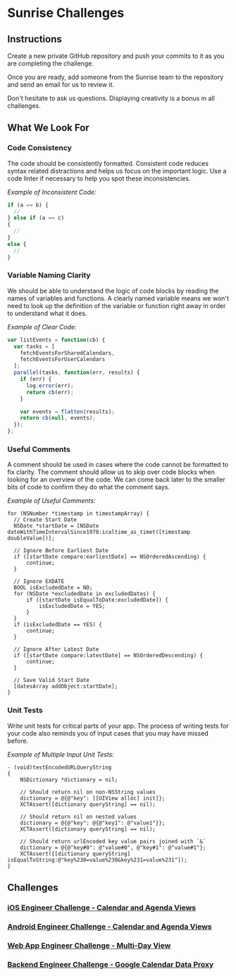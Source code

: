 # Sunrise Challenges

## Instructions

Create a new private GitHub repository and push your commits to it as you are completing the challenge.

Once you are ready, add someone from the Sunrise team to the repository and send an email for us to review it.

Don't hesitate to ask us questions. Displaying creativity is a bonus in all challenges.

## What We Look For

### Code Consistency

The code should be consistently formatted. Consistent code reduces syntax related distractions and helps us focus on the important logic. Use a code linter if necessary to help you spot these inconsistencies.

*Example of Inconsistent Code:*

```js
if (a == b) {
  //
} else if (a == c)
{
  //
}
else {
  //
}
```

### Variable Naming Clarity

We should be able to understand the logic of code blocks by reading the names of variables and functions. A clearly named variable means we won't need to look up the definition of the variable or function right away in order to understand what it does.

*Example of Clear Code:*

```js
var listEvents = function(cb) {
  var tasks = [
    fetchEventsForSharedCalendars,
    fetchEventsForUserCalendars
  ];
  parallel(tasks, function(err, results) {
    if (err) {
      log.error(err);
      return cb(err);
    }

    var events = flatten(results);
    return cb(null, events);
  });
};
```

### Useful Comments

A comment should be used in cases where the code cannot be formatted to fix clarity. The comment should allow us to skip over code blocks when looking for an overview of the code. We can come back later to the smaller bits of code to confirm they do what the comment says.

*Example of Useful Comments:*

```objc
for (NSNumber *timestamp in timestampArray) {
  // Create Start Date
  NSDate *startDate = [NSDate dateWithTimeIntervalSince1970:icaltime_as_timet([timestamp doubleValue])];

  // Ignore Before Earliest Date
  if ([startDate compare:earliestDate] == NSOrderedAscending) {
      continue;
  }

  // Ignore EXDATE
  BOOL isExcludedDate = NO;
  for (NSDate *excludedDate in excludedDates) {
      if ([startDate isEqualToDate:excludedDate]) {
          isExcludedDate = YES;
      }
  }
  if (isExcludedDate == YES) {
      continue;
  }

  // Ignore After Latest Date
  if ([startDate compare:latestDate] == NSOrderedDescending) {
      continue;
  }

  // Save Valid Start Date
  [datesArray addObject:startDate];
}
```

### Unit Tests

Write unit tests for critical parts of your app. The process of writing tests for your code also reminds you of input cases that you may have missed before.

*Example of Multiple Input Unit Tests:*

```objc
- (void)testEncodedURLQueryString
{
    NSDictionary *dictionary = nil;

    // Should return nil on non-NSString values
    dictionary = @{@"key": [[UIView alloc] init]};
    XCTAssert([dictionary queryString] == nil);

    // Should return nil on nested values
    dictionary = @{@"key": @{@"key1": @"value1"}};
    XCTAssert([dictionary queryString] == nil);

    // Should return urlEncoded key value pairs joined with `&`
    dictionary = @{@"key#0": @"value#0", @"key#1": @"value#1"};
    XCTAssert([[dictionary queryString] isEqualToString:@"key%230=value%230&key%231=value%231"]);
}
```

## Challenges

### [iOS Engineer Challenge - Calendar and Agenda Views](instructions/ios-engineer.md)

### [Android Engineer Challenge - Calendar and Agenda Views](instructions/android-engineer.md)

### [Web App Engineer Challenge - Multi-Day View](instructions/webapp-engineer.md)

### [Backend Engineer Challenge - Google Calendar Data Proxy](instructions/backend-engineer.md)
